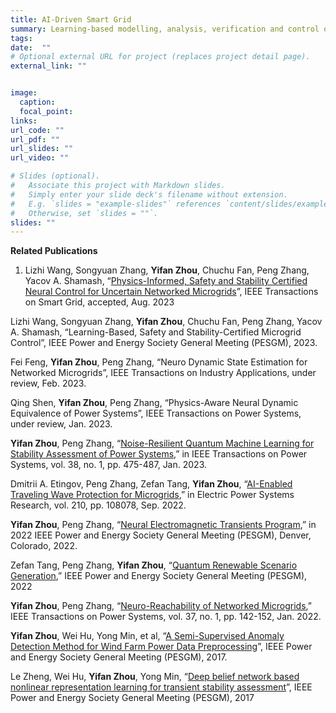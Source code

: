 ```yaml
---
title: AI-Driven Smart Grid
summary: Learning-based modelling, analysis, verification and control of power systems with renewables.
tags:
date:  ""
# Optional external URL for project (replaces project detail page).
external_link: ""


image:
  caption:  
  focal_point:  
links:
url_code: ""
url_pdf: ""
url_slides: ""
url_video: ""

# Slides (optional).
#   Associate this project with Markdown slides.
#   Simply enter your slide deck's filename without extension.
#   E.g. `slides = "example-slides"` references `content/slides/example-slides.md`.
#   Otherwise, set `slides = ""`.
slides: ""
---
```


**Related Publications**

1. Lizhi Wang, Songyuan Zhang, **Yifan Zhou**, Chuchu Fan, Peng Zhang, Yacov A. Shamash, “[Physics-Informed, Safety and Stability Certified Neural Control for Uncertain Networked Microgrids](https://ieeexplore.ieee.org/abstract/document/10233047)”, IEEE Transactions on Smart Grid, accepted, Aug. 2023

Lizhi Wang, Songyuan Zhang, **Yifan Zhou**, Chuchu Fan, Peng Zhang, Yacov A. Shamash, “Learning-Based, Safety and Stability-Certified Microgrid Control”, IEEE Power and Energy Society General Meeting (PESGM), 2023.

Fei Feng, **Yifan Zhou**, Peng Zhang, “Neuro Dynamic State Estimation for Networked Microgrids”, IEEE Transactions on Industry Applications, under review, Feb. 2023.

Qing Shen, **Yifan Zhou**, Peng Zhang, “Physics-Aware Neural Dynamic Equivalence of Power Systems”, IEEE Transactions on Power Systems, under review, Jan. 2023.

**Yifan Zhou**, Peng Zhang, “[Noise-Resilient Quantum Machine Learning for Stability Assessment of Power Systems](https://ieeexplore.ieee.org/document/9737359),” in IEEE Transactions on Power Systems, vol. 38, no. 1, pp. 475-487, Jan. 2023.

Dmitrii A. Etingov, Peng Zhang, Zefan Tang, **Yifan Zhou**, “[AI-Enabled Traveling Wave Protection for Microgrids](https://www.sciencedirect.com/science/article/pii/S0378779622003029),” in Electric Power Systems Research, vol. 210, pp. 108078, Sep. 2022.

**Yifan Zhou**, Peng Zhang, “[Neural Electromagnetic Transients Program](https://ieeexplore.ieee.org/abstract/document/9916869),” in 2022 IEEE Power and Energy Society General Meeting (PESGM), Denver, Colorado, 2022.

Zefan Tang, Peng Zhang, **Yifan Zhou**, “[Quantum Renewable Scenario Generation](https://ieeexplore.ieee.org/abstract/document/9916926),” IEEE Power and Energy Society General Meeting (PESGM), 2022

**Yifan Zhou**, Peng Zhang, “[Neuro-Reachability of Networked Microgrids](https://yifanzhou.info/publication/neuro-reachability-of-networked-microgrids/),” IEEE Transactions on Power Systems, vol. 37, no. 1, pp. 142-152, Jan. 2022.

**Yifan Zhou**, Wei Hu, Yong Min, et al, “[A Semi-Supervised Anomaly Detection Method for Wind Farm Power Data Preprocessing](https://ieeexplore.ieee.org/document/8273883)”, IEEE Power and Energy Society General Meeting (PESGM), 2017.

Le Zheng, Wei Hu, **Yifan Zhou**, Yong Min, “[Deep belief network based nonlinear representation learning for transient stability assessment](https://ieeexplore.ieee.org/abstract/document/8274126)”, IEEE Power and Energy Society General Meeting (PESGM), 2017


<!-- 1. Fei Feng, **Yifan Zhou**, Peng Zhang, “Neuro Dynamic State Estimation,” IEEE Transactions on Power Systems, under review. -->
